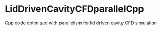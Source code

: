 # LidDrivenCavityCFDparallelCpp
Cpp code optimised with parallelism for lid driven cavity CFD simulation
